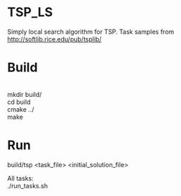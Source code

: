 # TSP_LS
Simply local search algorithm for TSP. Task samples from http://softlib.rice.edu/pub/tsplib/

# Build
<br>mkdir build/
<br>cd build
<br>cmake ../
<br>make

# Run
build/tsp <task_file> <initial_solution_file>

All tasks:
<br>./run_tasks.sh
